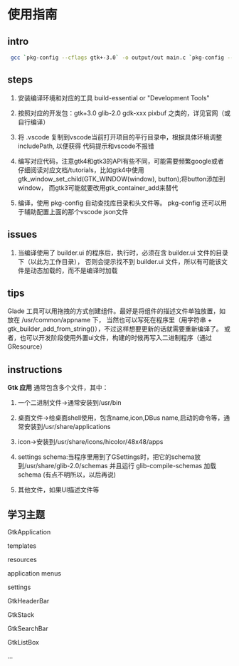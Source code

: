 # 使用指南

## intro
```bash
 gcc `pkg-config --cflags gtk+-3.0` -o output/out main.c `pkg-config --libs gtk+-3.0`
```

## steps
1. 安装编译环境和对应的工具 build-essential or "Development Tools"

2. 按照对应的开发包：gtk+3.0 glib-2.0 gdk-xxx pixbuf 之类的，详见官网（或自行编译）

3. 将 .vscode 复制到vscode当前打开项目的平行目录中，根据具体环境调整 includePath, 以便获得
代码提示和vscode不报错

4. 编写对应代码，注意gtk4和gtk3的API有些不同，可能需要频繁google或者
仔细阅读对应文档/tutorials，比如gtk4中使用
gtk_window_set_child(GTK_WINDOW(window), button);将button添加到window，
而gtk3可能就要改用gtk_container_add来替代

5. 编译，使用 pkg-config 自动查找库目录和头文件等。
pkg-config 还可以用于辅助配置上面的那个vscode json文件


## issues
1. 当编译使用了 builder.ui 的程序后，执行时，必须在含 builder.ui 文件的目录下（以此为工作目录），
否则会提示找不到 builder.ui 文件，所以有可能该文件是动态加载的，而不是编译时加载

## tips
Glade 工具可以用拖拽的方式创建组件。最好是将组件的描述文件单独放置，如放在 /usr/common/appname 下，
当然也可以写死在程序里（用字符串 + gtk_builder_add_from_string()），不过这样想要更新的话就需要重新编译了。
或者，也可以开发阶段使用外置ui文件，构建的时候再写入二进制程序（通过GResource）


## instructions
**Gtk 应用**
通常包含多个文件，其中：
1. 一个二进制文件->通常安装到/usr/bin

2. 桌面文件->给桌面shell使用，包含name,icon,DBus name,启动的命令等，通常安装到/usr/share/applications

3. icon->安装到/usr/share/icons/hicolor/48x48/apps

4. settings schema:当程序里用到了GSettings时，把它的schema放到/usr/share/glib-2.0/schemas
并且运行 glib-compile-schemas 加载schema (有点不明所以，以后再说)

5. 其他文件，如果UI描述文件等

## 学习主题
GtkApplication

templates

resources

application menus

settings

GtkHeaderBar

GtkStack

GtkSearchBar

GtkListBox

...




